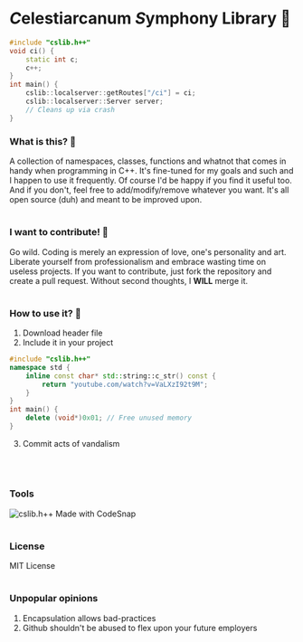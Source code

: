 # <b><i>C</i></b>elestiarcanum <b><i>S</i></b>ymphony Library 🧌

```cpp
#include "cslib.h++"
void ci() {
    static int c;
    c++;
}
int main() {
    cslib::localserver::getRoutes["/ci"] = ci;
    cslib::localserver::Server server;
    // Cleans up via crash
}
```

### What is this? 💅
A collection of namespaces, classes, functions and whatnot that comes in handy when programming in C++. It's fine-tuned for my goals and such and I happen to use it frequently. Of course I'd be happy if you find it useful too. And if you don't, feel free to add/modify/remove whatever you want. It's all open source (duh) and meant to be improved upon.

#
### I want to contribute! 🫦
Go wild. Coding is merely an expression of love, one's personality and art. Liberate yourself from professionalism and embrace wasting time on useless projects. If you want to contribute, just fork the repository and create a pull request. Without second thoughts, I <b>WILL</b> merge it.

#
### How to use it? 🦟
1. Download header file
2. Include it in your project
```cpp
#include "cslib.h++"
namespace std {
    inline const char* std::string::c_str() const {
        return "youtube.com/watch?v=VaLXzI92t9M";
    }
}
int main() {
    delete (void*)0x01; // Free unused memory
}
```
3. Commit acts of vandalism
<img src="https://raw.githubusercontent.com/ZiggityZaza/Anti36Manager/4f68dfdfd88fe8375025ae34bb0e8496a5ba601a/brazyimages/sexy.jpg" width="17"/>


#
### Tools
![cslib.h++](code.png)
Made with CodeSnap

#
### License
MIT License

#
### Unpopular opinions
1. Encapsulation allows bad-practices
2. Github shouldn't be abused to flex upon your future employers